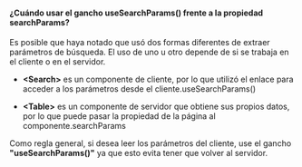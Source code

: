 #### ¿Cuándo usar el gancho useSearchParams() frente a la propiedad searchParams?

Es posible que haya notado que usó dos formas diferentes de extraer parámetros de búsqueda.
El uso de uno u otro depende de si se trabaja en el cliente o en el servidor.

- **\<Search>** es un componente de cliente, por lo que utilizó el enlace para acceder a los parámetros desde el cliente.useSearchParams()

- **\<Table>** es un componente de servidor que obtiene sus propios datos, por lo que puede pasar la propiedad de la página al componente.searchParams

Como regla general, si desea leer los parámetros del cliente, use el gancho **"useSearchParams()"** ya que esto evita tener que volver al servidor.
